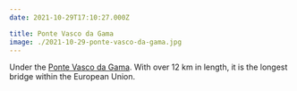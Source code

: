 ```yaml
---
date: 2021-10-29T17:10:27.000Z

title: Ponte Vasco da Gama
image: ./2021-10-29-ponte-vasco-da-gama.jpg
---
```


Under the [Ponte Vasco da Gama](https://en.wikipedia.org/wiki/Vasco_da_Gama_Bridge). With over 12 km in length, it is the longest bridge within the European Union.
